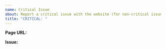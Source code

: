 ```yaml
---
name: Critical Issue
about: Report a critical issue with the website (for non-critical issues we appreciate PRs)
title: "CRITICAL: "
---
```

<!--
  For errors, typos, etc in documentation or other website copy, please send a PR.

  This form should only be used for critical problems (non-rendering pages, malicious links, accessibility problems, etc).
  Out-of-scope reports will be closed without further elaboration.
-->

<!-- Issue Report -->

**Page URL:** <!-- Where is the problem -->

**Issue:** <!-- What is wrong with it? -->
